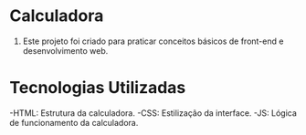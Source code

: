 # Calculadora

1) Este projeto foi criado para praticar conceitos básicos de front-end e desenvolvimento web.

# Tecnologias Utilizadas
  -HTML: Estrutura da calculadora.
  -CSS: Estilização da interface.
  -JS: Lógica de funcionamento da calculadora.
